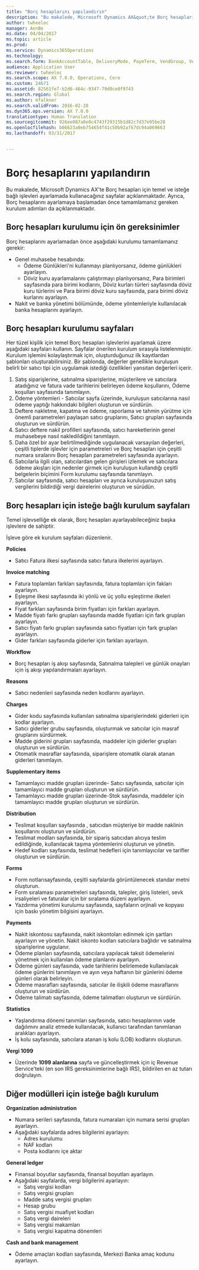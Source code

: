 ```yaml
---
title: "Borç hesaplarını yapılandırın"
description: "Bu makalede, Microsoft Dynamics AX&quot;te Borç hesapları için temel ve isteğe bağlı işlevleri ayarlamada kullanacağınız sayfalar açıklanmaktadır. Ayrıca, Borç hesaplarını ayarlamaya başlamadan önce tamamlamanız gereken kurulum adımları da açıklanmaktadır."
author: twheeloc
manager: AnnBe
ms.date: 04/04/2017
ms.topic: article
ms.prod: 
ms.service: Dynamics365Operations
ms.technology: 
ms.search.form: BankAccountTable, DeliveryMode, PaymTerm, VendGroup, VendParameters, VendPaymMode, VendTable
audience: Application User
ms.reviewer: twheeloc
ms.search.scope: AX 7.0.0, Operations, Core
ms.custom: 24671
ms.assetid: 82561fe7-b2d6-464c-9347-79d0ce0f9743
ms.search.region: Global
ms.author: mfalkner
ms.search.validFrom: 2016-02-28
ms.dyn365.ops.version: AX 7.0.0
translationtype: Human Translation
ms.sourcegitcommit: 926ee087a0e0c4743f29315b1d82c7d37e95be28
ms.openlocfilehash: b06623a0eb754654f41c50b92af67dc94a069663
ms.lasthandoff: 03/31/2017


---
```


# <a name="configure-accounts-payable"></a>Borç hesaplarını yapılandırın

Bu makalede, Microsoft Dynamics AX'te Borç hesapları için temel ve isteğe bağlı işlevleri ayarlamada kullanacağınız sayfalar açıklanmaktadır. Ayrıca, Borç hesaplarını ayarlamaya başlamadan önce tamamlamanız gereken kurulum adımları da açıklanmaktadır.

<a name="prerequisites-for-accounts-payable-setup"></a>Borç hesapları kurulumu için ön gereksinimler
----------------------------------------

Borç hesaplarını ayarlamadan önce aşağıdaki kurulumu tamamlamanız gerekir:

-   Genel muhasebe hesabında:
    -   Ödeme Günlükleri'ni kullanmayı planlıyorsanız, ödeme günlükleri ayarlayın.
    -   Döviz kuru ayarlamalarını çalıştırmayı planlıyorsanız, Para birimleri sayfasında para birimi kodlarını, Döviz kurları türleri sayfasında döviz kuru türlerini ve Para birimi döviz kuru sayfasında, para birimi döviz kurlarını ayarlayın.
-   Nakit ve banka yönetimi bölümünde, ödeme yöntemleriyle kullanılacak banka hesaplarını ayarlayın.

## <a name="setup-pages-for-accounts-payable"></a>Borç hesapları kurulumu sayfaları

Her tüzel kişilik için temel Borç hesapları işlevlerini ayarlamak üzere aşağıdaki sayfaları kullanın. Sayfalar önerilen kurulum sırasıyla listelenmiştir. Kurulum işlemini kolaylaştırmak için, oluşturduğunuz ilk kayıtlardan şablonları oluşturabilirsiniz. Bir şablonda, değerler genellikle kuruluşun belirli bir satıcı tipi için uygulamak istediği özellikleri yansıtan değerleri içerir.
1.  Satış siparişlerine, satınalma siparişlerine, müşterilere ve satıcılara atadığınız ve fatura vade tarihlerini belirleyen ödeme koşullarını, Ödeme koşulları sayfasında tanımlayın.
2.  Ödeme yöntemleri - Satıcılar sayfa üzerinde, kuruluşun satıcılarına nasıl ödeme yaptığı hakkındaki bilgileri oluşturun ve sürdürün.
3.  Deftere nakletme, kapatma ve ödeme, raporlama ve tahmin yürütme için önemli parametreleri paylaşan satıcı gruplarını, Satıcı grupları sayfasında oluşturun ve sürdürün.
4.  Satıcı deftere nakil profilleri sayfasında, satıcı hareketlerinin genel muhasebeye nasıl nakledildiğini tanımlayın.
5.  Daha özel bir ayar belirtilmediğinde uygulanacak varsayılan değerleri, çeşitli tiplerde işlevler için parametreleri ve Borç hesapları için çeşitli numara sıralarını Borç hesapları parametreleri sayfasında ayarlayın.
6.  Satıcılarla ilgili olan, satıcılardan gelen girişleri izlemek ve satıcılara ödeme akışları için nedenler girmek için kuruluşun kullandığı çeşitli belgelerin biçimini Form kurulumu sayfasında tanımlayın.
7.  Satıcılar sayfasında, satıcı hesapları ve ayrıca kuruluşunuzun satış vergilerini bildirdiği vergi dairelerini oluşturun ve sürüdün.

## <a name="optional-setup-pages-for-accounts-payable"></a>Borç hesapları için isteğe bağlı kurulum sayfaları
Temel işlevselliğe ek olarak, Borç hesapları ayarlayabileceğiniz başka işlevlere de sahiptir.

İşleve göre ek kurulum sayfaları düzenlenir.

**Policies**
-   Satıcı Fatura ilkesi sayfasında satıcı fatura ilkelerini ayarlayın.

**Invoice matching**

-   Fatura toplamları farkları sayfasında, fatura toplamları için fakları ayarlayın.
-   Eşleşme ilkesi sayfasında iki yönlü ve üç yollu eşleştirme ilkeleri ayarlayın.
-   Fiyat farkları sayfasında birim fiyatları için farkları ayarlayın.
-   Madde fiyatı farkı grupları sayfasında madde fiyatları için fark grupları ayarlayın.
-   Satıcı fiyatı farkı grupları sayfasında satıcı fiyatları için fark grupları ayarlayın.
-   Gider farkları sayfasında giderler için farkları ayarlayın.

**Workflow**

-   Borç hesapları iş akışı sayfasında, Satınalma talepleri ve günlük onayları için iş akışı yapılandırmaları ayarlayın.

**Reasons**

-   Satıcı nedenleri sayfasında neden kodlarını ayarlayın.

**Charges**

-   Gider kodu sayfasında kullanılan satınalma siparişlerindeki giderleri için kodlar ayarlayın.
-   Satıcı giderler grubu sayfasında, oluşturmak ve satıcılar için masraf gruplarını sürdürmek.
-   Madde giderini grupları sayfasında, maddeler için giderler grupları oluşturun ve sürdürün.
-   Otomatik masraflar sayfasında, siparişlere otomatik olarak atanan giderleri tanımlayın.

**Supplementary items**

-   Tamamlayıcı madde grupları üzerinde- Satıcı sayfasında, satıcılar için tamamlayıcı madde grupları oluşturun ve sürdürün.
-   Tamamlayıcı madde grupları üzerinde-Stok sayfasında, maddeler için tamamlayıcı madde grupları oluşturun ve sürdürün.

**Distribution**

-   Teslimat koşulları sayfasında , satıcıdan müşteriye bir madde naklinin koşullarını oluşturun ve sürdürün.
-   Teslimat modları sayfasında, bir sipariş satıcıdan alıcıya teslim edildiğinde, kullanılacak taşıma yöntemlerini oluşturun ve yönetin.
-   Hedef kodları sayfasında, teslimat hedefleri için tanımlayıcılar ve tarifler oluşturun ve sürdürün.

**Forms**

-   Form notlarısayfasında, çeşitli sayfalarda görüntülenecek standar metni oluşturun.
-   Form sıralaması parametreleri sayfasında, talepler, giriş listeleri, sevk irsaliyeleri ve faturalar için bir sıralama düzeni ayarlayın.
-   Yazdırma yönetimi kurulumu sayfasında, sayfaların orjinali ve kopyası için baskı yönetim bilgisini ayarlayın.

**Payments**

-   Nakit iskontosu sayfasında, nakit iskontoları edinmek için şartları ayarlayın ve yönetin. Nakit iskonto kodları satıcılara bağlıdır ve satınalma siparişlerine uygulanır.
-   Ödeme planları sayfasında, satıcılara yapılacak taksit ödemelerini yönetmek için kullanılan ödeme planlarını ayarlayın.
-   Ödeme günleri sayfasında, vade tarihlerini belirlemede kullanılacak ödeme günlerini tanımlayın ve ayın veya haftanın bir günlerini ödeme günleri olarak belirleyin.
-   Ödeme masrafları sayfasında, satıcılar ile ilişkili ödeme masraflarını oluşturun ve sürdürün.
-   Ödeme talimatı sayfasında, ödeme talimatları oluşturun ve sürdürün.

**Statistics**

-   Yaşlandırma dönemi tanımları sayfasında, satıcı hesaplarının vade dağılımını analiz etmede kullanılacak, kullanıcı tarafından tanımlanan aralıkları ayarlayın.
-   İş kolu sayfasında, satıcılara atanan iş kolu (LOB) kodlarını oluşturun.

**Vergi 1099**

-   Üzerinde **1099 alanlarına** sayfa ve güncelleştirmek için iç Revenue Service'teki (en son IRS gereksinimlerine bağlı IRS), bildirilen en az tutarı doğrulayın.

## <a name="optional-setup-for-other-modules"></a>**Diğer modülleri için isteğe bağlı kurulum**
**Organization administration**

-   Numara serileri sayfasında, fatura numaraları için numara serisi grupları ayarlayın.
-   Aşağıdaki sayfalarda adres bilgilerini ayarlayın:
    -   Adres kurulumu
    -   NAF kodları
    -   Posta kodlarını içe aktar

**General ledger**

-   Finansal boyutlar sayfasında, finansal boyutları ayarlayın.
-   Aşağıdaki sayfalarda, vergi bilgilerini ayarlayın:
    -   Satış vergisi kodları
    -   Satış vergisi grupları
    -   Madde satış vergisi grupları
    -   Hesap grubu
    -   Satış vergisi muafiyet kodları
    -   Satış vergi daireleri
    -   Satış vergisi makamları
    -   Satış vergisi kapatma dönemleri

**Cash and bank management**

-   Ödeme amaçları kodları sayfasında, Merkezi Banka amaç kodunu ayarlayın.





